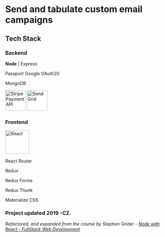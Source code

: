 # Send and tabulate custom email campaigns

## Tech Stack

### Backend

**Node** | Express

Passport Google OAuth20

MongoDB

<img src="https://i.imgur.com/ztAD2PL.png" alt="Stripe Payment API" width="65"/>

<img src="https://i.imgur.com/XD3o1Fv.png" alt="Send Grid" width="65"/>



### Frontend

<img src="https://i.imgur.com/bx0viBf.pngg" alt="React" width="75"/>

React Router

Redux

Redux Forms

Redux Thunk

Materialize CSS



### Project updated 2019 -CZ.

_Refactored, and expanded from the course by Stephen Grider - [Node with React - FullStack Web Development](https://www.udemy.com/node-with-react-fullstack-web-development/)_
